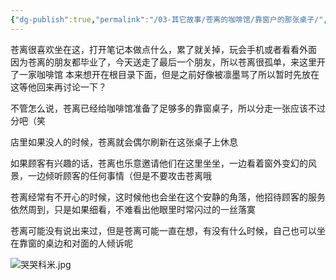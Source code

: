```yaml
---
{"dg-publish":true,"permalink":"/03-其它故事/苍离的咖啡馆/靠窗户的那张桌子/","dgPassFrontmatter":true,"noteIcon":"\\！Read Me！\\others\\data\\svg","created":"2024-11-24T01:57:47.000+08:00","updated":"2024-11-24T01:57:47.000+08:00"}
---
```


苍离很喜欢坐在这，打开笔记本做点什么，累了就关掉，玩会手机或者看看外面
因为苍离的朋友都毕业了，今天送走了最后一个朋友，所以苍离很孤单，来这里开了一家咖啡馆
本来想开在根目录下面，但是之前好像被凛墨骂了所以暂时先放在这等他回来再讨论一下？

不管怎么说，苍离已经给咖啡馆准备了足够多的靠窗桌子，所以分走一张应该不过分吧（笑

店里如果没人的时候，苍离就会偶尔刷新在这张桌子上休息

如果顾客有兴趣的话，苍离也乐意邀请他们在这里坐坐，一边看着窗外变幻的风景，一边倾听顾客的任何事情（但是不要攻击苍离哦

苍离经常有不开心的时候，这时候他也会坐在这个安静的角落，他招待顾客的服务依然周到，只是如果细看，不难看出他眼里时常闪过的一丝落寞

苍离可能没有说出来过，但是苍离可能一直在想，有没有什么时候，自己也可以坐在靠窗的桌边和对面的人倾诉呢

![哭哭科米.jpg](/img/user/%EF%BC%81Read%20Me%EF%BC%81/others/data/kemi/%E5%93%AD%E5%93%AD%E7%A7%91%E7%B1%B3.jpg)
